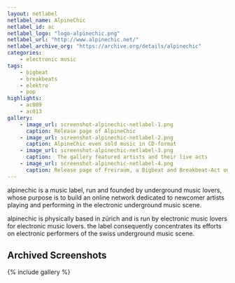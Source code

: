 ```yaml
---
layout: netlabel
netlabel_name: AlpineChic
netlabel_id: ac
netlabel_logo: "logo-alpinechic.png"
netlabel_url: "http://www.alpinechic.net/"
netlabel_archive_org: "https://archive.org/details/alpinechic"
categories:
    - electronic music
tags:
    - bigbeat
    - breakbeats
    - elektro
    - pop
highlights:
    - ac009
    - ac013
gallery:
    - image_url: screenshot-alpinechic-netlabel-1.png
      caption: Release page of AlpineChic
    - image_url: screenshot-alpinechic-netlabel-2.png
      caption: AlpineChic even sold music in CD-format
    - image_url: screenshot-alpinechic-netlabel-3.png
      caption:  The gallery featured artists and their live acts
    - image_url: screenshot-alpinechic-netlabel-4.png
      caption: Release page of Freiraum, a Bigbeat and Breakbeat-Act on AlpineChic
---
```

alpinechic is a music label, run and founded by underground music lovers, whose purpose is to build an online network dedicated to newcomer artists playing and performing in the electronic underground music scene.

alpinechic is physically based in zürich and is run by electronic music lovers for electronic music lovers. the label consequently concentrates its efforts on electronic performers of the swiss underground music scene.


## Archived Screenshots

{% include gallery %}
